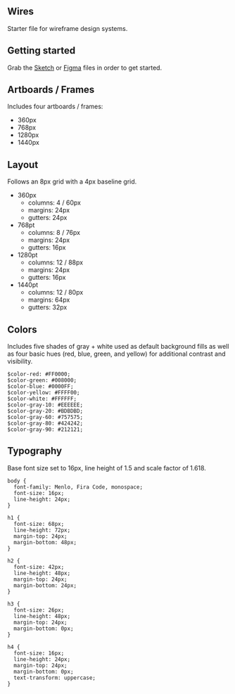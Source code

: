 ## Wires
Starter file for wireframe design systems.

## Getting started

Grab the [Sketch](https://sketch.cloud/s/zzLYM) or [Figma](https://www.figma.com/file/WV7JaXV0jkEKQxCaWUz7XN/wires) files in order to get started.

## Artboards / Frames

Includes four artboards / frames:
* 360px
* 768px
* 1280px
* 1440px

## Layout

Follows an 8px grid with a 4px baseline grid.

* 360px
  * columns: 4 / 60px
  * margins: 24px
  * gutters: 24px
* 768pt
  * columns: 8 / 76px
  * margins: 24px
  * gutters: 16px
* 1280pt
  * columns: 12 / 88px
  * margins: 24px
  * gutters: 16px
* 1440pt
  * columns: 12 / 80px
  * margins: 64px
  * gutters: 32px

## Colors

Includes five shades of gray + white used as default background fills as well as four basic hues (red, blue, green, and yellow) for additional contrast and visibility.

```
$color-red: #FF0000;
$color-green: #008000;
$color-blue: #0000FF;
$color-yellow: #FFFF00;
$color-white: #FFFFFF;
$color-gray-10: #EEEEEE;
$color-gray-20: #BDBDBD;
$color-gray-60: #757575;
$color-gray-80: #424242;
$color-gray-90: #212121;
```

## Typography

Base font size set to 16px, line height of 1.5 and scale factor of 1.618.

```
body {
  font-family: Menlo, Fira Code, monospace;
  font-size: 16px;
  line-height: 24px;
}

h1 {
  font-size: 68px;
  line-height: 72px;
  margin-top: 24px;
  margin-bottom: 48px;
}

h2 {
  font-size: 42px;
  line-height: 48px;
  margin-top: 24px;
  margin-bottom: 24px;
}

h3 {
  font-size: 26px;
  line-height: 48px;
  margin-top: 24px;
  margin-bottom: 0px;
}

h4 {
  font-size: 16px;
  line-height: 24px;
  margin-top: 24px;
  margin-bottom: 0px;
  text-transform: uppercase;
}
```
